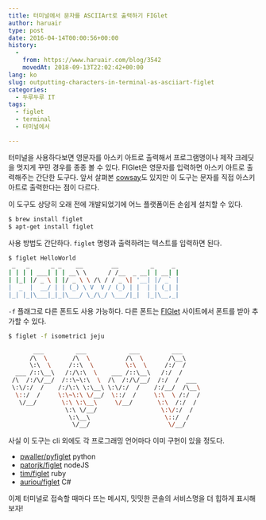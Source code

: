 ```yaml
---
title: 터미널에서 문자를 ASCIIArt로 출력하기 FIGlet
author: haruair
type: post
date: 2016-04-14T00:00:56+00:00
history:
  - 
    from: https://www.haruair.com/blog/3542
    movedAt: 2018-09-13T22:02:42+00:00
lang: ko
slug: outputting-characters-in-terminal-as-asciiart-figlet
categories:
  - 두루두루 IT
tags:
  - figlet
  - terminal
  - 터미널에서

---
```

터미널을 사용하다보면 영문자를 아스키 아트로 출력해서 프로그램명이나 제작 크레딧을 멋지게 꾸민 경우를 종종 볼 수 있다. FIGlet은 영문자를 입력하면 아스키 아트로 출력해주는 간단한 도구다. 앞서 살펴본 [cowsay][1]도 있지만 이 도구는 문자를 직접 아스키 아트로 출력한다는 점이 다르다.

이 도구도 상당히 오래 전에 개발되었기에 어느 플랫폼이든 손쉽게 설치할 수 있다.

```bash
$ brew install figlet
$ apt-get install figlet
```

사용 방법도 간단하다. `figlet` 명령과 출력하려는 텍스트를 입력하면 된다.

```bash
$ figlet HelloWorld
 _   _      _ _    __        __         _     _ 
| | | | ___| | | __\ \      / /__  _ __| | __| |
| |_| |/ _ \ | |/ _ \ \ /\ / / _ \| '__| |/ _` |
|  _  |  __/ | | (_) \ V  V / (_) | |  | | (_| |
|_| |_|\___|_|_|\___/ \_/\_/ \___/|_|  |_|\__,_|
```

`-f` 플래그로 다른 폰트도 사용 가능하다. 다른 폰트는 [FIGlet][2] 사이트에서 폰트를 받아 추가할 수 있다.

```bash
$ figlet -f isometric1 jeju

       ___         ___            ___         ___     
      /\  \       /\  \          /\  \       /\__\    
      \:\  \     /::\  \         \:\  \     /:/  /    
  ___ /::\__\   /:/\:\  \    ___ /::\__\   /:/  /     
 /\  /:/\/__/  /::\~\:\  \  /\  /:/\/__/  /:/  /  ___ 
 \:\/:/  /    /:/\:\ \:\__\ \:\/:/  /    /:/__/  /\__\
  \::/  /     \:\~\:\ \/__/  \::/  /     \:\  \ /:/  /
   \/__/       \:\ \:\__\     \/__/       \:\  /:/  / 
                \:\ \/__/                  \:\/:/  /  
                 \:\__\                     \::/  /   
                  \/__/                      \/__/    
```

사실 이 도구는 cli 외에도 각 프로그래밍 언어마다 이미 구현이 있을 정도다.

  * [pwaller/pyfiglet][3] python
  * [patorjk/figlet][4] nodeJS
  * [tim/figlet][5] ruby
  * [auriou/figlet][6] C#

이제 터미널로 접속할 때마다 뜨는 메시지, 밋밋한 콘솔의 서비스명을 더 힙하게 표시해보자!

 [1]: http://haruair.com/blog/3521
 [2]: http://www.figlet.org/fontdb.cgi
 [3]: https://github.com/pwaller/pyfiglet
 [4]: https://www.npmjs.com/package/figlet
 [5]: https://github.com/tim/figlet
 [6]: https://github.com/auriou/FIGlet